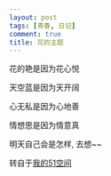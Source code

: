 ```yaml
---
layout: post
tags: [青春, 日记]
comment: true
title: 花的主题
---
```


花的艳是因为花心悦

天空蓝是因为天开阔

心无私是因为心地善

情想思是因为情意真

明天自己会是怎样, 去想~~


转自于[我的51空间](http://home.51.com/cailiwei712/diary/item/10000961.html)
